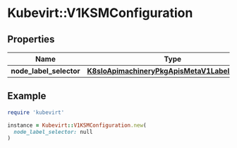 # Kubevirt::V1KSMConfiguration

## Properties

| Name | Type | Description | Notes |
| ---- | ---- | ----------- | ----- |
| **node_label_selector** | [**K8sIoApimachineryPkgApisMetaV1LabelSelector**](K8sIoApimachineryPkgApisMetaV1LabelSelector.md) |  | [optional] |

## Example

```ruby
require 'kubevirt'

instance = Kubevirt::V1KSMConfiguration.new(
  node_label_selector: null
)
```

